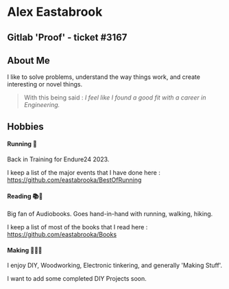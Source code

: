 # Alex Eastabrook

## Gitlab 'Proof' - ticket #3167

## About Me
I like to solve problems, understand the way things work, and create interesting or novel things.
>With this being said : *I feel like I found a good fit with a career in Engineering.* 

## Hobbies
#### Running 🏃 
Back in Training for Endure24 2023. 

I keep a list of the major events that I have done here : https://github.com/eastabrooka/BestOfRunning


#### Reading 📚📙 
Big fan of Audiobooks. Goes hand-in-hand with running, walking, hiking. 

I keep a list of most of the books that I read here : https://github.com/eastabrooka/Books 

#### Making 📐🔩🔨
I enjoy DIY, Woodworking, Electronic tinkering, and generally 'Making Stuff'. 

I want to add some completed DIY Projects soon. 

<!--
**eastabrooka/eastabrooka** is a ✨ _special_ ✨ repository because its `README.md` (this file) appears on your GitHub profile.

Here are some ideas to get you started:

- 🔭 I’m currently working on ...
- 🌱 I’m currently learning ...
- 👯 I’m looking to collaborate on ...
- 🤔 I’m looking for help with ...
- 💬 Ask me about ...
- 📫 How to reach me: ...
- 😄 Pronouns: ...
- ⚡ Fun fact: ...
-->
